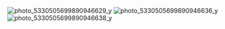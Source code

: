 ![photo_5330505699890946629_y](https://github.com/user-attachments/assets/bdc51172-0331-4ec7-80e7-60fe8068117d)
![photo_5330505699890946636_y](https://github.com/user-attachments/assets/058a3ae9-131d-4472-93a9-cf6c2031dc2c)
![photo_5330505699890946638_y](https://github.com/user-attachments/assets/4013ce8c-68e6-46fa-9181-e645e16073f1)
